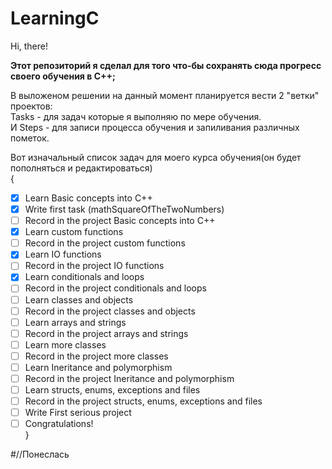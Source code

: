 # LearningC
Hi, there!

**Этот репозиторий я сделал для того что-бы сохранять сюда прогресс своего обучения в C++;**

В выложеном решении на данный момент планируется вести 2 "ветки" проектов:                                                            
Tasks - для задач которые я выполняю по мере обучения.                                                                                    
И Steps - для записи процесса обучения и запиливания различных пометок.                                                                 

Вот изначальный список задач для моего курса обучения(он будет пополняться и редактироваться)   
{   
- [x] Learn Basic concepts into C++
- [x] Write first task (mathSquareOfTheTwoNumbers)
- [ ] Record in the project Basic concepts into C++
- [x] Learn custom functions
- [ ] Record in the project custom functions
- [x] Learn IO functions
- [ ] Record in the project IO functions
- [x] Learn conditionals and loops
- [ ] Record in the project conditionals and loops
- [ ] Learn classes and objects
- [ ] Record in the project classes and objects
- [ ] Learn arrays and strings
- [ ] Record in the project arrays and strings
- [ ] Learn more classes
- [ ] Record in the project more classes
- [ ] Learn Ineritance and polymorphism
- [ ] Record in the project Ineritance and polymorphism
- [ ] Learn structs, enums, exceptions and files
- [ ] Record in the project structs, enums, exceptions and files
- [ ] Write First serious project
- [ ] Congratulations!    
}

#//Понеслась
